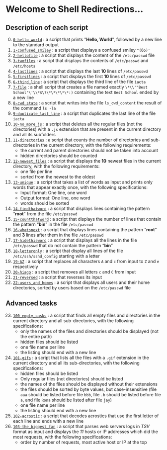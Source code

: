 # Welcome to Shell Redirections...

## Description of each script
0. [`0-hello_world`](https://github.com/AyomideA-S/alx-system_engineering-devops/blob/master/0x02-shell_redirections/0-hello_world)					: 	a script that prints "**Hello, World**", followed by a new line to the standard output
1. [`1-confused_smiley`](https://github.com/AyomideA-S/alx-system_engineering-devops/blob/master/0x02-shell_redirections/1-confused_smiley)			: 	a script that displays a confused smiley `"(Ôo)'`
2. [`2-hellofile`](https://github.com/AyomideA-S/alx-system_engineering-devops/blob/master/0x02-shell_redirections/2-hellofile)						:	a script that displays the content of the `/etc/passwd` file
3. [`3-twofiles`](https://github.com/AyomideA-S/alx-system_engineering-devops/blob/master/0x02-shell_redirections/3-twofiles)						:	a script that displays the contents of `/etc/passwd` and `/etc/hosts`
4. [`4-lastlines`](https://github.com/AyomideA-S/alx-system_engineering-devops/blob/master/0x02-shell_redirections/4-lastlines)						:	a script that displays the last **10** lines of `/etc/passwd`
5. [`5-firstlines`](https://github.com/AyomideA-S/alx-system_engineering-devops/blob/master/0x02-shell_redirections/5-firstlines)					:	a script that displays the first **10** lines of `/etc/passwd`
6. [`6-third_line`](https://github.com/AyomideA-S/alx-system_engineering-devops/blob/master/0x02-shell_redirections/6-third_line)					:	a script that displays the third line of the file `iacta`
7. [`7-file`](https://github.com/AyomideA-S/alx-system_engineering-devops/blob/master/0x02-shell_redirections/7-file)								:	a shell script that creates a file named exactly `\*\\'"Best School"\'\\*$\?\*\*\*\*\*:)` containing the text `Best School` ended by a new line
8. [`8-cwd_state`](https://github.com/AyomideA-S/alx-system_engineering-devops/blob/master/0x02-shell_redirections/8-cwd_state)						:	a script that writes into the file `ls_cwd_content` the result of the command `ls -la`
9. [`9-duplicate_last_line`](https://github.com/AyomideA-S/alx-system_engineering-devops/blob/master/0x02-shell_redirections/9-duplicate_last_line)	:	a script that duplicates the last line of the file `iacta`
10. [`10-no_more_js`](https://github.com/AyomideA-S/alx-system_engineering-devops/blob/master/0x02-shell_redirections/10-no_more_js)				:	a script that deletes all the regular files (not the directories) with a `.js` extension that are present in the current directory and all its subfolders
11. [`11-directories`](https://github.com/AyomideA-S/alx-system_engineering-devops/blob/master/0x02-shell_redirections/11-directories)				:	a script that counts the number of directories and sub-directories in the current directory, with the following requirements:
	* the current and parent directories should not be taken into account
	* hidden directories should be counted
12. [`12-newest_files`](https://github.com/AyomideA-S/alx-system_engineering-devops/blob/master/0x02-shell_redirections/12-newest_files)			:	a script that displays the **10** newest files in the current directory, with the following requirements:
	* one file per line
	* sorted from the newest to the oldest
13. [`13-unique`](https://github.com/AyomideA-S/alx-system_engineering-devops/blob/master/0x02-shell_redirections/13-unique)						:	a script that takes a list of words as input and prints only words that appear exactly once, with the following specifications:
	* Input format: One line, one word
	* Output format: One line, one word
	* words should be sorted
14. [`14-findthatword`](https://github.com/AyomideA-S/alx-system_engineering-devops/blob/master/0x02-shell_redirections/14-findthatword)			:	a script that displays lines containing the pattern “**root**” from the file `/etc/passwd`
15. [`15-countthatword`](https://github.com/AyomideA-S/alx-system_engineering-devops/blob/master/0x02-shell_redirections/15-countthatword)			:	a script that displays the number of lines that contain the pattern “**bin**” in the file `/etc/passwd`
16. [`16-whatsnext`](https://github.com/AyomideA-S/alx-system_engineering-devops/blob/master/0x02-shell_redirections/16-whatsnext)					:	a script that displays lines containing the pattern “**root**” and **3** lines after them in the file `/etc/passwd`
17. [`17-hidethisword`](https://github.com/AyomideA-S/alx-system_engineering-devops/blob/master/0x02-shell_redirections/17-hidethisword)			:	a script that displays all the lines in the file `/etc/passwd` that do not contain the pattern “**bin**”
18. [`18-letteronly`](https://github.com/AyomideA-S/alx-system_engineering-devops/blob/master/0x02-shell_redirections/18-letteronly)				:	a script that display all lines of the file `/etc/ssh/sshd_config` starting with a letter
19. [`19-AZ`](https://github.com/AyomideA-S/alx-system_engineering-devops/blob/master/0x02-shell_redirections/19-AZ)								:	a script that replaces all characters `A` and `c` from input to `Z` and `e` respectively
20. [`20-hiago`](https://github.com/AyomideA-S/alx-system_engineering-devops/blob/master/0x02-shell_redirections/20-hiago)							:	a script that removes all letters `c` and `C` from input
21. [`21-reversed`](https://github.com/AyomideA-S/alx-system_engineering-devops/blob/master/0x02-shell_redirections/21-reversed)					:	a script that reverses its input
22. [`22-users_and_homes`](https://github.com/AyomideA-S/alx-system_engineering-devops/blob/master/0x02-shell_redirections/22-users_and_homes)		:	a script that displays all users and their home directories, sorted by users based on the `/etc/passwd` file

## Advanced tasks
23. [`100-empty_casks`](https://github.com/AyomideA-S/alx-system_engineering-devops/blob/master/0x02-shell_redirections/100-empty_casks)			:	a script that finds all empty files and directories in the current directory and all sub-directories, with the following specifications:
	* only the names of the files and directories should be displayed (not the entire path)
	* hidden files should be listed
	* one file name per line
	* the listing should end with a new line
24. [`101-gifs`](https://github.com/AyomideA-S/alx-system_engineering-devops/blob/master/0x02-shell_redirections/101-gifs)							:	a script that lists all the files with a `.gif` extension in the current directory and all its sub-directories, with the following specifications:
	* hidden files should be listed
	* Only regular files (not directories) should be listed
	* the names of the files should be displayed without their extensions
	* the files should be sorted by byte values, but case-insensitive (file `aaa` should be listed before file `bbb`, file `.b` should be listed before file `a`, and file `Rona` should be listed after file `jay`)
	* one file name per line
	* the listing should end with a new line
25. [`102-acrostic`](https://github.com/AyomideA-S/alx-system_engineering-devops/blob/master/0x02-shell_redirections/102-acrostic)					:	a script that decodes acrostics that use the first letter of each line and ends with a new line
26. [`103-the_biggest_fan`](https://github.com/AyomideA-S/alx-system_engineering-devops/blob/master/0x02-shell_redirections/103-the_biggest_fan)	:	a script that parses web servers logs in _TSV_ format as input and displays the *11* hosts or IP addresses which did the most requests, with the following specifications:
	* order by number of requests, most active host or IP at the top
